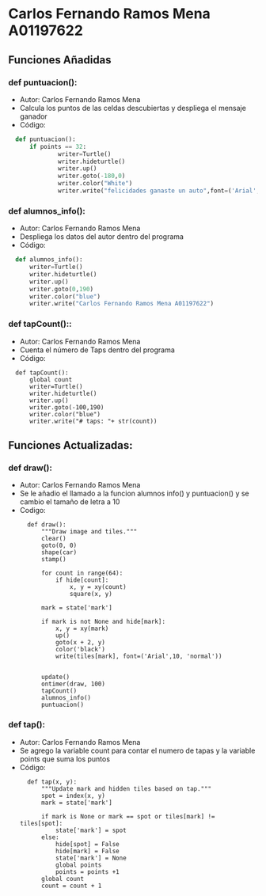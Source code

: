 # Carlos Fernando Ramos Mena A01197622
## Funciones Añadidas
### def puntuacion():
  - Autor: Carlos Fernando Ramos Mena
  - Calcula los puntos de las celdas descubiertas y despliega el mensaje ganador
  - Código:
  ```python
    def puntuacion():
        if points == 32:
                writer=Turtle()
                writer.hideturtle()
                writer.up()
                writer.goto(-180,0)
                writer.color("White")
                writer.write("felicidades ganaste un auto",font=('Arial', 20, 'normal'))
  ```
### def alumnos_info():
  - Autor: Carlos Fernando Ramos Mena
  - Despliega los datos del autor dentro del programa
  - Código:
  ```python
    def alumnos_info():
        writer=Turtle()
        writer.hideturtle()
        writer.up()
        writer.goto(0,190)
        writer.color("blue")
        writer.write("Carlos Fernando Ramos Mena A01197622")
  ```
  ### def tapCount()::
  - Autor: Carlos Fernando Ramos Mena
  - Cuenta el número de Taps dentro del programa
  - Código:
  ```python3
    def tapCount():
        global count
        writer=Turtle()
        writer.hideturtle()
        writer.up()
        writer.goto(-100,190)
        writer.color("blue")
        writer.write("# taps: "+ str(count))
  ```
  
  ## Funciones Actualizadas:
  ### def draw():
  - Autor: Carlos Fernando Ramos Mena
  - Se le añadio el llamado a la funcion alumnos info() y puntuacion() y se cambio el tamaño de letra a 10
  - Codigo:
    ```python3
      def draw():
          """Draw image and tiles."""
          clear()
          goto(0, 0)
          shape(car)
          stamp()

          for count in range(64):
              if hide[count]:
                  x, y = xy(count)
                  square(x, y)

          mark = state['mark']

          if mark is not None and hide[mark]:
              x, y = xy(mark)
              up()
              goto(x + 2, y)
              color('black')
              write(tiles[mark], font=('Arial',10, 'normal'))


          update()
          ontimer(draw, 100)
          tapCount()
          alumnos_info()
          puntuacion()
    ```
   ### def tap():
  - Autor: Carlos Fernando Ramos Mena
  - Se agrego la variable count para contar el numero de tapas y la variable points que suma los puntos
  - Código:
    ```python3
      def tap(x, y):
          """Update mark and hidden tiles based on tap."""
          spot = index(x, y)
          mark = state['mark']

          if mark is None or mark == spot or tiles[mark] != tiles[spot]:
              state['mark'] = spot        
          else:
              hide[spot] = False
              hide[mark] = False
              state['mark'] = None
              global points
              points = points +1        
          global count
          count = count + 1
    ```
    
